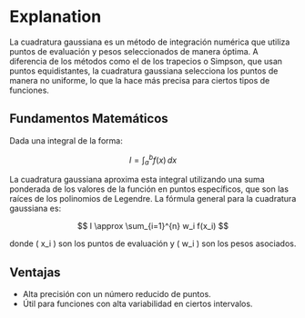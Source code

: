 # Explanation
La cuadratura gaussiana es un método de integración numérica que utiliza puntos de evaluación y pesos seleccionados de manera óptima. A diferencia de los métodos como el de los trapecios o Simpson, que usan puntos equidistantes, la cuadratura gaussiana selecciona los puntos de manera no uniforme, lo que la hace más precisa para ciertos tipos de funciones.

## Fundamentos Matemáticos

Dada una integral de la forma:

$$
I = \int_a^b f(x) \, dx
$$

La cuadratura gaussiana aproxima esta integral utilizando una suma ponderada de los valores de la función en puntos específicos, que son las raíces de los polinomios de Legendre. La fórmula general para la cuadratura gaussiana es:

$$
I \approx \sum_{i=1}^{n} w_i f(x_i)
$$

donde \( x_i \) son los puntos de evaluación y \( w_i \) son los pesos asociados.

## Ventajas

- Alta precisión con un número reducido de puntos.
- Útil para funciones con alta variabilidad en ciertos intervalos.



